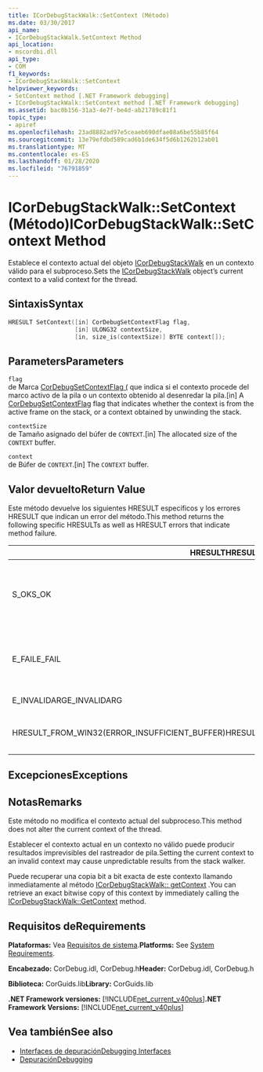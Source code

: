```yaml
---
title: ICorDebugStackWalk::SetContext (Método)
ms.date: 03/30/2017
api_name:
- ICorDebugStackWalk.SetContext Method
api_location:
- mscordbi.dll
api_type:
- COM
f1_keywords:
- ICorDebugStackWalk::SetContext
helpviewer_keywords:
- SetContext method [.NET Framework debugging]
- ICorDebugStackWalk::SetContext method [.NET Framework debugging]
ms.assetid: bac0b156-31a3-4e7f-be4d-ab21789c81f1
topic_type:
- apiref
ms.openlocfilehash: 23ad8882ad97e5ceaeb690dfae08a6be55b85f64
ms.sourcegitcommit: 13e79efdbd589cad6b1de634f5d6b1262b12ab01
ms.translationtype: MT
ms.contentlocale: es-ES
ms.lasthandoff: 01/28/2020
ms.locfileid: "76791859"
---
```

# <a name="icordebugstackwalksetcontext-method"></a><span data-ttu-id="7f4b6-102">ICorDebugStackWalk::SetContext (Método)</span><span class="sxs-lookup"><span data-stu-id="7f4b6-102">ICorDebugStackWalk::SetContext Method</span></span>
<span data-ttu-id="7f4b6-103">Establece el contexto actual del objeto [ICorDebugStackWalk](icordebugstackwalk-interface.md) en un contexto válido para el subproceso.</span><span class="sxs-lookup"><span data-stu-id="7f4b6-103">Sets the [ICorDebugStackWalk](icordebugstackwalk-interface.md) object’s current context to a valid context for the thread.</span></span>  
  
## <a name="syntax"></a><span data-ttu-id="7f4b6-104">Sintaxis</span><span class="sxs-lookup"><span data-stu-id="7f4b6-104">Syntax</span></span>  
  
```cpp  
HRESULT SetContext([in] CorDebugSetContextFlag flag,  
                   [in] ULONG32 contextSize,  
                   [in, size_is(contextSize)] BYTE context[]);  
```  
  
## <a name="parameters"></a><span data-ttu-id="7f4b6-105">Parameters</span><span class="sxs-lookup"><span data-stu-id="7f4b6-105">Parameters</span></span>  
 `flag`  
 <span data-ttu-id="7f4b6-106">de Marca [CorDebugSetContextFlag (](cordebugsetcontextflag-enumeration.md) que indica si el contexto procede del marco activo de la pila o un contexto obtenido al desenredar la pila.</span><span class="sxs-lookup"><span data-stu-id="7f4b6-106">[in] A [CorDebugSetContextFlag](cordebugsetcontextflag-enumeration.md) flag that indicates whether the context is from the active frame on the stack, or a context obtained by unwinding the stack.</span></span>  
  
 `contextSize`  
 <span data-ttu-id="7f4b6-107">de Tamaño asignado del búfer de `CONTEXT`.</span><span class="sxs-lookup"><span data-stu-id="7f4b6-107">[in] The allocated size of the `CONTEXT` buffer.</span></span>  
  
 `context`  
 <span data-ttu-id="7f4b6-108">de Búfer de `CONTEXT`.</span><span class="sxs-lookup"><span data-stu-id="7f4b6-108">[in] The `CONTEXT` buffer.</span></span>  
  
## <a name="return-value"></a><span data-ttu-id="7f4b6-109">Valor devuelto</span><span class="sxs-lookup"><span data-stu-id="7f4b6-109">Return Value</span></span>  
 <span data-ttu-id="7f4b6-110">Este método devuelve los siguientes HRESULT específicos y los errores HRESULT que indican un error del método.</span><span class="sxs-lookup"><span data-stu-id="7f4b6-110">This method returns the following specific HRESULTs as well as HRESULT errors that indicate method failure.</span></span>  
  
|<span data-ttu-id="7f4b6-111">HRESULT</span><span class="sxs-lookup"><span data-stu-id="7f4b6-111">HRESULT</span></span>|<span data-ttu-id="7f4b6-112">Descripción</span><span class="sxs-lookup"><span data-stu-id="7f4b6-112">Description</span></span>|  
|-------------|-----------------|  
|<span data-ttu-id="7f4b6-113">S_OK</span><span class="sxs-lookup"><span data-stu-id="7f4b6-113">S_OK</span></span>|<span data-ttu-id="7f4b6-114">El contexto del objeto `ICorDebugStackWalk` se estableció correctamente.</span><span class="sxs-lookup"><span data-stu-id="7f4b6-114">The `ICorDebugStackWalk` object's context was successfully set.</span></span>|  
|<span data-ttu-id="7f4b6-115">E_FAIL</span><span class="sxs-lookup"><span data-stu-id="7f4b6-115">E_FAIL</span></span>|<span data-ttu-id="7f4b6-116">No se ha establecido el contexto del objeto `ICorDebugStackWalk`.</span><span class="sxs-lookup"><span data-stu-id="7f4b6-116">The `ICorDebugStackWalk` object's context was not set.</span></span>|  
|<span data-ttu-id="7f4b6-117">E_INVALIDARG</span><span class="sxs-lookup"><span data-stu-id="7f4b6-117">E_INVALIDARG</span></span>|<span data-ttu-id="7f4b6-118">El contexto es una null.</span><span class="sxs-lookup"><span data-stu-id="7f4b6-118">The context is null.</span></span>|  
|<span data-ttu-id="7f4b6-119">HRESULT_FROM_WIN32(ERROR_INSUFFICIENT_BUFFER)</span><span class="sxs-lookup"><span data-stu-id="7f4b6-119">HRESULT_FROM_WIN32(ERROR_INSUFFICIENT_BUFFER)</span></span>|<span data-ttu-id="7f4b6-120">El búfer de contexto es demasiado pequeño.</span><span class="sxs-lookup"><span data-stu-id="7f4b6-120">The context buffer is too small.</span></span>|  
  
## <a name="exceptions"></a><span data-ttu-id="7f4b6-121">Excepciones</span><span class="sxs-lookup"><span data-stu-id="7f4b6-121">Exceptions</span></span>  
  
## <a name="remarks"></a><span data-ttu-id="7f4b6-122">Notas</span><span class="sxs-lookup"><span data-stu-id="7f4b6-122">Remarks</span></span>  
 <span data-ttu-id="7f4b6-123">Este método no modifica el contexto actual del subproceso.</span><span class="sxs-lookup"><span data-stu-id="7f4b6-123">This method does not alter the current context of the thread.</span></span>  
  
 <span data-ttu-id="7f4b6-124">Establecer el contexto actual en un contexto no válido puede producir resultados imprevisibles del rastreador de pila.</span><span class="sxs-lookup"><span data-stu-id="7f4b6-124">Setting the current context to an invalid context may cause unpredictable results from the stack walker.</span></span>  
  
 <span data-ttu-id="7f4b6-125">Puede recuperar una copia bit a bit exacta de este contexto llamando inmediatamente al método [ICorDebugStackWalk:: getContext](icordebugstackwalk-getcontext-method.md) .</span><span class="sxs-lookup"><span data-stu-id="7f4b6-125">You can retrieve an exact bitwise copy of this context by immediately calling the [ICorDebugStackWalk::GetContext](icordebugstackwalk-getcontext-method.md) method.</span></span>  
  
## <a name="requirements"></a><span data-ttu-id="7f4b6-126">Requisitos de</span><span class="sxs-lookup"><span data-stu-id="7f4b6-126">Requirements</span></span>  
 <span data-ttu-id="7f4b6-127">**Plataformas:** Vea [Requisitos de sistema](../../../../docs/framework/get-started/system-requirements.md).</span><span class="sxs-lookup"><span data-stu-id="7f4b6-127">**Platforms:** See [System Requirements](../../../../docs/framework/get-started/system-requirements.md).</span></span>  
  
 <span data-ttu-id="7f4b6-128">**Encabezado:** CorDebug.idl, CorDebug.h</span><span class="sxs-lookup"><span data-stu-id="7f4b6-128">**Header:** CorDebug.idl, CorDebug.h</span></span>  
  
 <span data-ttu-id="7f4b6-129">**Biblioteca:** CorGuids.lib</span><span class="sxs-lookup"><span data-stu-id="7f4b6-129">**Library:** CorGuids.lib</span></span>  
  
 <span data-ttu-id="7f4b6-130">**.NET Framework versiones:** [!INCLUDE[net_current_v40plus](../../../../includes/net-current-v40plus-md.md)]</span><span class="sxs-lookup"><span data-stu-id="7f4b6-130">**.NET Framework Versions:** [!INCLUDE[net_current_v40plus](../../../../includes/net-current-v40plus-md.md)]</span></span>  
  
## <a name="see-also"></a><span data-ttu-id="7f4b6-131">Vea también</span><span class="sxs-lookup"><span data-stu-id="7f4b6-131">See also</span></span>

- [<span data-ttu-id="7f4b6-132">Interfaces de depuración</span><span class="sxs-lookup"><span data-stu-id="7f4b6-132">Debugging Interfaces</span></span>](debugging-interfaces.md)
- [<span data-ttu-id="7f4b6-133">Depuración</span><span class="sxs-lookup"><span data-stu-id="7f4b6-133">Debugging</span></span>](index.md)
